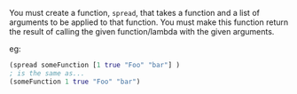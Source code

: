 You must create a function, ```spread```, that takes a function and a list of arguments to be applied to that function. You must make this function return the result of calling the given function/lambda with the given arguments.

eg:
```clj
(spread someFunction [1 true "Foo" "bar"] )
; is the same as...
(someFunction 1 true "Foo" "bar")
```
